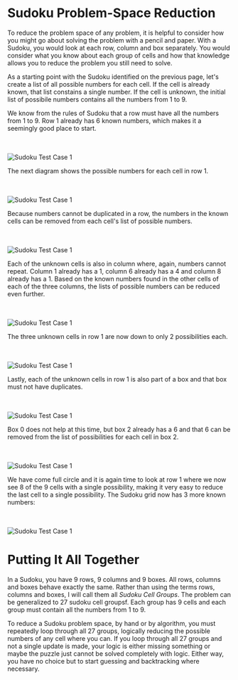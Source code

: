 # Sudoku Problem-Space Reduction

To reduce the problem space of any problem, it is helpful to consider how you might go about solving the problem with a pencil and paper. With a Sudoku, you would look at each row, column and box separately. You would consider what you know about each group of cells and how that knowledge allows you to reduce the problem you still need to solve.

As a starting point with the Sudoku identified on the previous page, let's create a list of all possible numbers for each cell. If the cell is already known, that list constains a single number. If the cell is unknown, the initial list of possibile numbers contains all the numbers from 1 to 9.

We know from the rules of Sudoku that a row must have all the numbers from 1 to 9. Row 1 already has 6 known numbers, which makes it a seemingly good place to start.

<BR><BR>
![Sudoku Test Case 1](sudoku03.png)
<BR>

The next diagram shows the possible numbers for each cell in row 1.

<BR><BR>
![Sudoku Test Case 1](sudoku04.png)
<BR>

Because numbers cannot be duplicated in a row, the numbers in the known cells can be removed from each cell's list of possible numbers.

<BR><BR>
![Sudoku Test Case 1](sudoku05.png)
<BR>

Each of the unknown cells is also in column where, again, numbers cannot repeat. Column 1 already has a 1, column 6 already has a 4 and column 8 already has a 1. Based on the known numbers found in the other cells of each of the three columns, the lists of possible numbers can be reduced even further.

<BR><BR>
![Sudoku Test Case 1](sudoku06.png)
<BR>

The three unknown cells in row 1 are now down to only 2 possibilities each.

<BR><BR>
![Sudoku Test Case 1](sudoku07.png)
<BR>

Lastly, each of the unknown cells in row 1 is also part of a box and that box must not have duplicates. 

<BR><BR>
![Sudoku Test Case 1](sudoku08.png)
<BR>

Box 0 does not help at this time, but box 2 already has a 6 and that 6 can be removed from the list of possibilities for each cell in box 2.

<BR><BR>
![Sudoku Test Case 1](sudoku09.png)
<BR>

We have come full circle and it is again time to look at row 1 where we now see 8 of the 9 cells with a single possibility, making it very easy to reduce the last cell to a single possibility. The Sudoku grid now has 3 more known numbers:

<BR><BR>
![Sudoku Test Case 1](sudoku10.png)
<BR>

# Putting It All Together

In a Sudoku, you have 9 rows, 9 columns and 9 boxes. All rows, columns and boxes behave exactly the same. Rather than using the terms rows, columns and boxes, I will call them all _Sudoku Cell Groups_. The problem can be generalized to 27 sudoku cell groupsf. Each group has 9 cells and each group must contain all the numbers from 1 to 9.

To reduce a Sudoku problem space, by hand or by algorithm, you must repeatedly loop through all 27 groups, logically reducing the possible numbers of any cell where you can. If you loop through all 27 groups and not a single update is made, your logic is either missing something or maybe the puzzle just cannot be solved completely with logic. Either way, you have no choice but to start guessing and backtracking where necessary.
